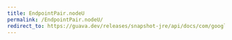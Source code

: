 ```yaml
---
title: EndpointPair.nodeU
permalink: /EndpointPair.nodeU/
redirect_to: https://guava.dev/releases/snapshot-jre/api/docs/com/google/common/graph/EndpointPair.html#nodeU--
---
```

